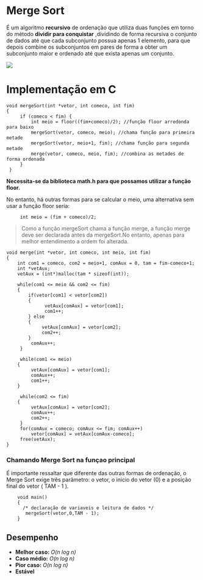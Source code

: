 # Merge Sort

É um algoritmo **recursivo** de ordenação que utiliza duas funções em torno do método **dividir para conquistar** ,dividindo de forma recursiva o conjunto de dados até que cada subconjunto possua apenas 1 elemento, para que depois combine os subconjuntos em pares de forma a obter um subconjunto maior e ordenado até que exista apenas um conjunto. 

![](https://upload.wikimedia.org/wikipedia/commons/e/e6/Merge_sort_algorithm_diagram.svg)

# Implementação em C

```
void mergeSort(int *vetor, int comeco, int fim)
{
     if (comeco < fim) {
         int meio = floor((fim+comeco)/2); //função floor arredonda para baixo
         mergeSort(vetor, comeco, meio); //chama função para primeira metade
         mergeSort(vetor, meio+1, fim); //chama função para segunda metade
         merge(vetor, comeco, meio, fim); //combina as metades de forma ordenada
     }
 }

```
**Necessita-se da biblioteca math.h para que possamos utilizar a função floor.**

No entanto, há outras formas para se calcular o meio, uma alternativa sem usar a função floor seria:
```
     int meio = (fim + comeco)/2;
```
> Como a função mergeSort chama a função merge, a função merge deve ser declarada antes da mergeSort.No entanto, apenas para melhor entendimento a ordem foi alterada.
```
void merge(int *vetor, int comeco, int meio, int fim)
{
    int com1 = comeco, com2 = meio+1, comAux = 0, tam = fim-comeco+1;
    int *vetAux;
    vetAux = (int*)malloc(tam * sizeof(int));

    while(com1 <= meio && com2 <= fim)
    {
        if(vetor[com1] < vetor[com2])
        {
              vetAux[comAux] = vetor[com1];
              com1++;
        } else
        {
             vetAux[comAux] = vetor[com2];
             com2++;
        }
         comAux++;
     }

     while(com1 <= meio)
    {
         vetAux[comAux] = vetor[com1];
         comAux++;
         com1++;
    }

     while(com2 <= fim)
    {
         vetAux[comAux] = vetor[com2];
         comAux++;
         com2++;
     }
     for(comAux = comeco; comAux <= fim; comAux++)
         vetor[comAux] = vetAux[comAux-comeco];
     free(vetAux);
}
```

### Chamando Merge Sort na funçao principal
É importante ressaltar que diferente das outras formas de ordenação, o Merge Sort exige três parâmetro: o vetor, o inicio do vetor (0) e a posição final do vetor ( TAM - 1 ).
```
    void main()
    {
      /* declaração de variaveis e leitura de dados */
       mergeSort(vetor,0,TAM - 1);
    }
```
## Desempenho
- **Melhor caso:** *O(n log n)*
- **Caso médio:** *O(n log n)*
- **Pior caso:** *O(n log n)*
- **Estável**
